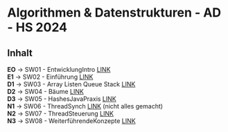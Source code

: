 # Algorithmen & Datenstrukturen  - AD - HS 2024

## Inhalt

**EO** -> SW01 - EntwicklungIntro [LINK](src/main/java/ch/hslu/SW01)  
**E1** -> SW02 - Einführung  [LINK](src/main/java/ch/hslu/SW02)  
**D1** -> SW03 - Array Listen Queue Stack  [LINK](src/main/java/ch/hslu/SW03)  
**D2** -> SW04 - Bäume  [LINK](src/main/java/ch/hslu/SW04)  
**D3** -> SW05 - HashesJavaPraxis  [LINK](src/main/java/ch/hslu/SW05)  
**N1** -> SW06 - ThreadSynch [LINK](src/main/java/ch/hslu/sw06)  (nicht alles gemacht)  
**N2** -> SW07 - ThreadSteuerung [LINK](src/main/java/ch/hslu/sw07)  
**N3** -> SW08 - WeiterführendeKonzepte [LINK](src/main/java/ch/hslu/sw08)